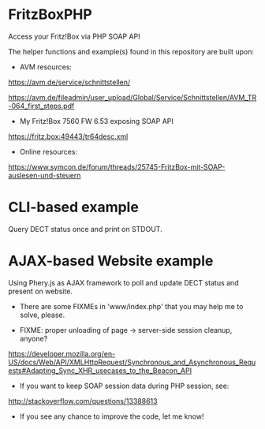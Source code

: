 # FritzBoxPHP
Access your Fritz!Box via PHP SOAP API

The helper functions and example(s) found in this repository are built upon:

* AVM resources:

https://avm.de/service/schnittstellen/

https://avm.de/fileadmin/user_upload/Global/Service/Schnittstellen/AVM_TR-064_first_steps.pdf

* My Fritz!Box 7560 FW 6.53 exposing SOAP API

https://fritz.box:49443/tr64desc.xml

* Online resources:

https://www.symcon.de/forum/threads/25745-FritzBox-mit-SOAP-auslesen-und-steuern

# CLI-based example
Query DECT status once and print on STDOUT.

# AJAX-based Website example
Using Phery.js as AJAX framework to poll and update DECT status and present on website.

* There are some FIXMEs in 'www/index.php' that you may help me to solve, please.

* FIXME: proper unloading of page -> server-side session cleanup, anyone?

https://developer.mozilla.org/en-US/docs/Web/API/XMLHttpRequest/Synchronous_and_Asynchronous_Requests#Adapting_Sync_XHR_usecases_to_the_Beacon_API

* If you want to keep SOAP session data during PHP session, see:

http://stackoverflow.com/questions/13388613

* If you see any chance to improve the code, let me know!
